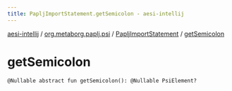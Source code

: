 ```yaml
---
title: PapljImportStatement.getSemicolon - aesi-intellij
---
```


[aesi-intellij](../../index.html) / [org.metaborg.paplj.psi](../index.html) / [PapljImportStatement](index.html) / [getSemicolon](.)

# getSemicolon

`@Nullable abstract fun getSemicolon(): @Nullable PsiElement?`
